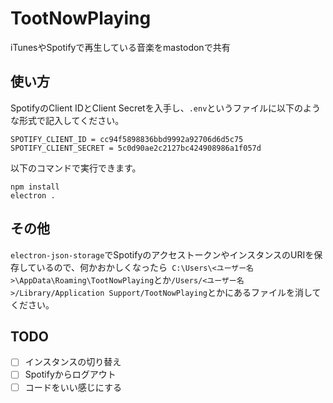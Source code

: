 # TootNowPlaying
iTunesやSpotifyで再生している音楽をmastodonで共有

## 使い方
SpotifyのClient IDとClient Secretを入手し、`.env`というファイルに以下のような形式で記入してください。
```
SPOTIFY_CLIENT_ID = cc94f5898836bbd9992a92706d6d5c75
SPOTIFY_CLIENT_SECRET = 5c0d90ae2c2127bc424908986a1f057d
```

以下のコマンドで実行できます。

```
npm install
electron .
```

## その他
`electron-json-storage`でSpotifyのアクセストークンやインスタンスのURIを保存しているので、何かおかしくなったら` C:\Users\<ユーザー名>\AppData\Roaming\TootNowPlaying`とか`/Users/<ユーザー名>/Library/Application Support/TootNowPlaying`とかにあるファイルを消してください。

## TODO
- [ ] インスタンスの切り替え
- [ ] Spotifyからログアウト
- [ ] コードをいい感じにする
